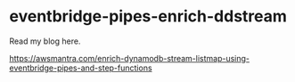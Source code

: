 # eventbridge-pipes-enrich-ddstream

Read my blog here.

https://awsmantra.com/enrich-dynamodb-stream-listmap-using-eventbridge-pipes-and-step-functions
